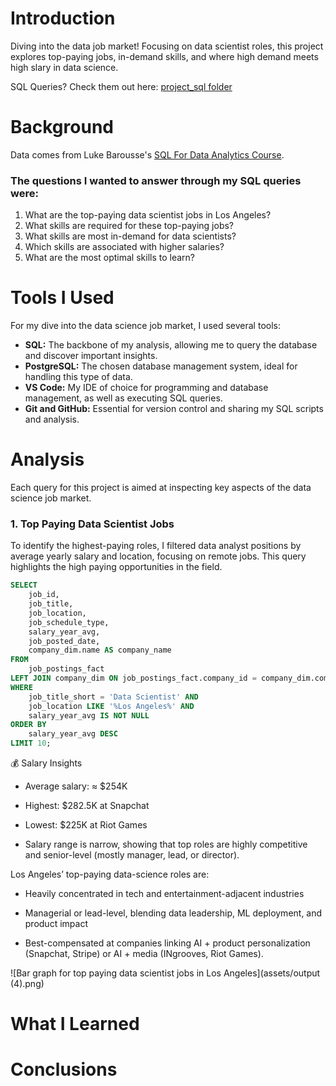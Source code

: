 # Introduction
Diving into the data job market! Focusing on data scientist roles, this project explores top-paying jobs, in-demand skills, and where high demand meets high slary in data science.

SQL Queries? Check them out here: [project_sql folder](/project_sql/)
# Background
Data comes from Luke Barousse's [SQL For Data Analytics Course](https://www.lukebarousse.com/products/sql-for-data-analytics).

### The questions I wanted to answer through my SQL queries were:
1. What are the top-paying data scientist jobs in Los Angeles?
2. What skills are required for these top-paying jobs?
3. What skills are most in-demand for data scientists?
4. Which skills are associated with higher salaries?
5. What are the most optimal skills to learn?
# Tools I Used
For my dive into the data science job market, I used several tools:

- **SQL:** The backbone of my analysis, allowing me to query the database and discover important insights.
- **PostgreSQL:** The chosen database management system, ideal for handling this type of data.
- **VS Code:** My IDE of choice for programming and database management, as well as executing SQL queries.
- **Git and GitHub:** Essential for version control and sharing my SQL scripts and analysis.
# Analysis
Each query for this project is aimed at inspecting key aspects of the data science job market.

### 1. Top Paying Data Scientist Jobs
To identify the highest-paying roles, I filtered data analyst positions by average yearly salary and location, focusing on remote jobs. This query highlights the high paying opportunities in the field.

```sql
SELECT 
    job_id,
    job_title,
    job_location,
    job_schedule_type,
    salary_year_avg,
    job_posted_date,
    company_dim.name AS company_name
FROM
    job_postings_fact
LEFT JOIN company_dim ON job_postings_fact.company_id = company_dim.company_id
WHERE
    job_title_short = 'Data Scientist' AND
    job_location LIKE '%Los Angeles%' AND 
    salary_year_avg IS NOT NULL
ORDER BY 
    salary_year_avg DESC
LIMIT 10;
```

💰 Salary Insights

- Average salary: ≈ $254K

- Highest: $282.5K at Snapchat

- Lowest: $225K at Riot Games

- Salary range is narrow, showing that top roles are highly competitive and senior-level (mostly manager, lead, or director).

Los Angeles’ top-paying data-science roles are:

- Heavily concentrated in tech and entertainment-adjacent industries

- Managerial or lead-level, blending data leadership, ML deployment, and product impact

- Best-compensated at companies linking AI + product personalization (Snapchat, Stripe) or AI + media (INgrooves, Riot Games).

![Bar graph for top paying data scientist jobs in Los Angeles](assets/output (4).png)


# What I Learned
# Conclusions